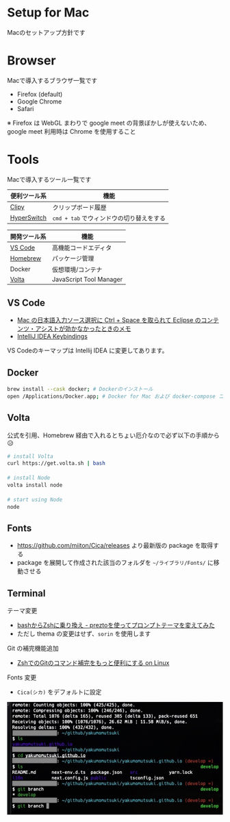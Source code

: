 # Setup for Mac

Macのセットアップ方針です

# Browser

Macで導入するブラウザ一覧です

- Firefox (default)
- Google Chrome
- Safari

※ Firefox は WebGL まわりで google meet の背景ぼかしが使えないため、google meet 利用時は Chrome を使用すること

# Tools

Macで導入するツール一覧です

|  便利ツール系  |  機能  |
| ---- | ---- |
|  [Clipy](https://clipy.softonic.jp/mac)  |  クリップボード履歴  |
|  [HyperSwitch](https://bahoom.com/hyperswitch)  |  `cmd + tab` でウィンドウの切り替えをする  |


|  開発ツール系  |  機能  |
| ---- | ---- |
|  [VS Code](https://azure.microsoft.com/ja-jp/products/visual-studio-code/)  |  高機能コードエディタ  |
|  [Homebrew](https://brew.sh/index_ja)  |  パッケージ管理  |
|  Docker  |  仮想環境/コンテナ  |
|  [Volta](https://volta.sh/)  |  JavaScript Tool Manager  |

## VS Code

- [Mac の日本語入力ソース選択に Ctrl + Space を取られて Eclipse のコンテンツ・アシストが効かなかったときのメモ](https://ebc-2in2crc.hatenablog.jp/entry/2017/10/11/221202)
- [IntelliJ IDEA Keybindings](https://marketplace.visualstudio.com/items?itemName=k--kato.intellij-idea-keybindings)

VS Codeのキーマップは Intellij IDEA に変更してあります。

## Docker

```bash
brew install --cask docker; # Dockerのインストール
open /Applications/Docker.app; # Docker for Mac および docker-compose コマンドが入る
```

## Volta

公式を引用、Homebrew 経由で入れるとちょい厄介なので必ず以下の手順から😥

```bash
# install Volta
curl https://get.volta.sh | bash

# install Node
volta install node

# start using Node
node
```

## Fonts

- https://github.com/miiton/Cica/releases より最新版の package を取得する
- package を展開して作成された該当のフォルダを `~/ライブラリ/Fonts/` に移動させる

## Terminal

テーマ変更

- [bashからZshに乗り換え - preztoを使ってプロンプトテーマを変えてみた](https://qiita.com/gilly/items/5ff7bd7142e963cdbb9b)
- ただし thema の変更はせず、`sorin` を使用します

Git の補完機能追加

- [ZshでのGitのコマンド補完をもっと便利にする on Linux](https://zenn.dev/aruneko/articles/26815f95ea2124)

Fonts 変更

- `Cica(シカ)` をデフォルトに設定


<img src="./terminal.jpg" />
